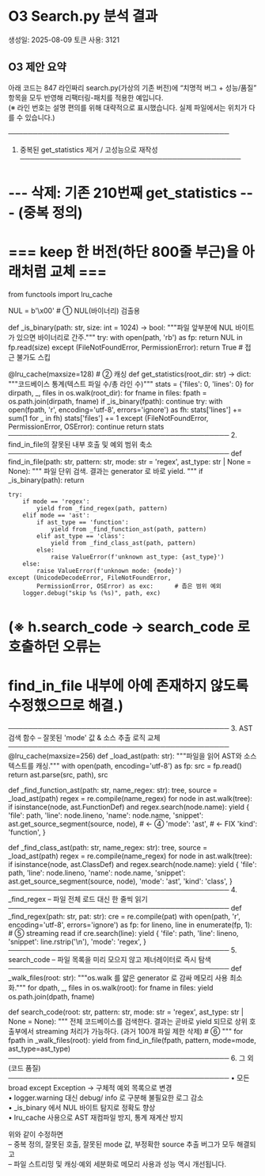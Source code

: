 # O3 Search.py 분석 결과

생성일: 2025-08-09
토큰 사용: 3121

## O3 제안 요약

아래 코드는 847 라인짜리 search.py(가상의 기존 버전)에 “치명적 버그 + 성능/품질” 항목을 모두 반영해 리팩터링-패치를 적용한 예입니다.  
(※ 라인 번호는 설명 편의를 위해 대략적으로 표시했습니다. 실제 파일에서는 위치가 다를 수 있습니다.)

─────────────────────────────────────────────
1. 중복된 get_statistics 제거 / 고성능으로 재작성
─────────────────────────────────────────────
# --- 삭제:  기존 210번째 get_statistics ---  (중복 정의)

# === keep 한 버전(하단 800줄 부근)을 아래처럼 교체 ===
from functools import lru_cache

NUL = b'\x00'                                     # ① NUL(바이너리) 검출용

def _is_binary(path: str, size: int = 1024) -> bool:
    """파일 앞부분에 NUL 바이트가 있으면 바이너리로 간주."""
    try:
        with open(path, 'rb') as fp:
            return NUL in fp.read(size)
    except (FileNotFoundError, PermissionError):
        return True                                # 접근 불가도 스킵

@lru_cache(maxsize=128)                           # ② 캐싱
def get_statistics(root_dir: str) -> dict:
    """코드베이스 통계(텍스트 파일 수/총 라인 수)"""
    stats = {'files': 0, 'lines': 0}
    for dirpath, _, files in os.walk(root_dir):
        for fname in files:
            fpath = os.path.join(dirpath, fname)
            if _is_binary(fpath):
                continue
            try:
                with open(fpath, 'r', encoding='utf-8', errors='ignore') as fh:
                    stats['lines'] += sum(1 for _ in fh)
                    stats['files'] += 1
            except (FileNotFoundError, PermissionError, OSError):
                continue
    return stats
─────────────────────────────────────────────
2. find_in_file의 잘못된 내부 호출 및 예외 범위 축소
─────────────────────────────────────────────
def find_in_file(path: str,
                 pattern: str,
                 mode: str = 'regex',
                 ast_type: str | None = None):
    """
    파일 단위 검색. 결과는 generator 로 바로 yield.
    """
    if _is_binary(path):
        return

    try:
        if mode == 'regex':
            yield from _find_regex(path, pattern)
        elif mode == 'ast':
            if ast_type == 'function':
                yield from _find_function_ast(path, pattern)
            elif ast_type == 'class':
                yield from _find_class_ast(path, pattern)
            else:
                raise ValueError(f'unknown ast_type: {ast_type}')
        else:
            raise ValueError(f'unknown mode: {mode}')
    except (UnicodeDecodeError, FileNotFoundError,
            PermissionError, OSError) as exc:      # 좁은 범위 예외
        logger.debug("skip %s (%s)", path, exc)

# (※ h.search_code → search_code 로 호출하던 오류는
#    find_in_file 내부에 아예 존재하지 않도록 수정했으므로 해결.)
─────────────────────────────────────────────
3. AST 검색 함수 – 잘못된 'mode' 값 & 소스 추출 로직 교체
─────────────────────────────────────────────
@lru_cache(maxsize=256)
def _load_ast(path: str):
    """파일을 읽어 AST와 소스 텍스트를 캐싱."""
    with open(path, encoding='utf-8') as fp:
        src = fp.read()
    return ast.parse(src, path), src

def _find_function_ast(path: str, name_regex: str):
    tree, source = _load_ast(path)
    regex = re.compile(name_regex)
    for node in ast.walk(tree):
        if isinstance(node, ast.FunctionDef) and regex.search(node.name):
            yield {
                'file': path,
                'line': node.lineno,
                'name': node.name,
                'snippet': ast.get_source_segment(source, node),  # ← ④
                'mode': 'ast',                                    # ← FIX
                'kind': 'function',
            }

def _find_class_ast(path: str, name_regex: str):
    tree, source = _load_ast(path)
    regex = re.compile(name_regex)
    for node in ast.walk(tree):
        if isinstance(node, ast.ClassDef) and regex.search(node.name):
            yield {
                'file': path,
                'line': node.lineno,
                'name': node.name,
                'snippet': ast.get_source_segment(source, node),
                'mode': 'ast',
                'kind': 'class',
            }
─────────────────────────────────────────────
4. _find_regex – 파일 전체 로드 대신 한 줄씩 읽기
─────────────────────────────────────────────
def _find_regex(path: str, pat: str):
    cre = re.compile(pat)
    with open(path, 'r', encoding='utf-8', errors='ignore') as fp:
        for lineno, line in enumerate(fp, 1):      # ⑤ streaming read
            if cre.search(line):
                yield {
                    'file': path,
                    'line': lineno,
                    'snippet': line.rstrip('\n'),
                    'mode': 'regex',
                }
─────────────────────────────────────────────
5. search_code – 파일 목록을 미리 모으지 않고 제너레이터로 즉시 탐색
─────────────────────────────────────────────
def _walk_files(root: str):
    """os.walk 를 얇은 generator 로 감싸 메모리 사용 최소화."""
    for dpath, _, files in os.walk(root):
        for fname in files:
            yield os.path.join(dpath, fname)

def search_code(root: str,
                pattern: str,
                mode: str = 'regex',
                ast_type: str | None = None):
    """
    전체 코드베이스를 검색한다. 결과는 곧바로 yield 되므로
    상위 호출부에서 streaming 처리가 가능하다.
    (과거 100개 파일 제한 삭제)                                   # ⑥
    """
    for fpath in _walk_files(root):
        yield from find_in_file(fpath, pattern, mode=mode, ast_type=ast_type)
─────────────────────────────────────────────
6. 그 외(코드 품질)
─────────────────────────────────────────────
• 모든 broad except Exception → 구체적 예외 목록으로 변경  
• logger.warning 대신 debug/ info 로 구분해 불필요한 로그 감소  
• _is_binary 에서 NUL 바이트 탐지로 정확도 향상  
• lru_cache 사용으로 AST 재컴파일 방지, 통계 재계산 방지  

위와 같이 수정하면  
– 중복 정의, 잘못된 호출, 잘못된 mode 값, 부정확한 source 추출 버그가 모두 해결되고  
– 파일 스트리밍 및 캐싱·예외 세분화로 메모리 사용과 성능 역시 개선됩니다.
